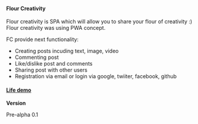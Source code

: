 #### **Flour Creativity**
Flour creativity is SPA which will allow you to share your flour of creativity :)
Flour creativity was using PWA concept.

FC provide next functionality:
-   Creating posts incuding text, image, video
-   Commenting post
-   Like/dislike post and comments
-   Sharing post with other users
-   Registration via email or login via google, twiiter, facebook, github

#### [Life demo](https://flour-creativity.firebaseapp.com/)

**Version**

Pre-alpha 0.1
